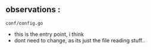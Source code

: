 ## observations :


`conf/config.go`
- this is the entry point, i think
- dont need to change, as its just the file reading stuff..
